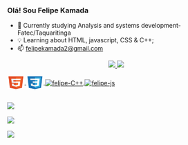 ### Olá! Sou Felipe Kamada



- 📜 Currently studying Analysis and systems development- Fatec/Taquaritinga
- 💡 Learning about HTML, javascript, CSS & C++; 
- 📫 felipekamada2@gmail.com



<div align="center">
  <a href="https://github.com/Kamadarada">
  <img height="180em" src="https://github-readme-stats.vercel.app/api?username=Kamadarada&show_icons=true&theme=dracula&include_all_commits=true&count_private=true"/>
  <img height="180em" src="https://github-readme-stats.vercel.app/api/top-langs/?username=Kamadarada&layout=compact&langs_count=7&theme=dracula"/>
    
</div>
  

  
  <div style="display: inline_block"><br>
  
  
<img align="center" alt="felipe-HTML" height="30" width="40" src="https://raw.githubusercontent.com/devicons/devicon/master/icons/html5/html5-original.svg">
<img align="center" alt="felipe-CSS" height="30" width="40" src="https://raw.githubusercontent.com/devicons/devicon/master/icons/css3/css3-original.svg">
<img align="center" alt="felipe-C++" height="30" width="40" src="https://cdn.jsdelivr.net/gh/devicons/devicon/icons/cplusplus/cplusplus-original.svg">
<img align="center" alt="felipe-js" height="30" width="40" src="https://cdn.jsdelivr.net/gh/devicons/devicon/icons/javascript/javascript-original.svg">
               
               
</div>
  
  ##
  
<div> 

  <a href="https://www.instagram.com/felipe.kamada/" target="_blank"><img src="https://img.shields.io/badge/-Instagram-%23E4405F?style=for-the-badge&logo=instagram&logoColor=white" target="_blank"></a>
 
  
  <a href = "mailto:felipekamada2@gmail.com"><img src="https://img.shields.io/badge/-Gmail-%23333?style=for-the-badge&logo=gmail&logoColor=white" target="_blank"></a>
  
  <a href="https://www.linkedin.com/in/felipe-de-castro-kamada-795831239/" target="_blank"><img src="https://img.shields.io/badge/-LinkedIn-%230077B5?style=for-the-badge&logo=linkedin&logoColor=white" target="_blank"></a> 
 
 
 
</div>
  
  
  
  
  


